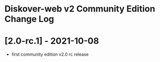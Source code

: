 # Diskover-web v2 Community Edition Change Log

# [2.0-rc.1] - 2021-10-08
- first community edition v2.0 rc release